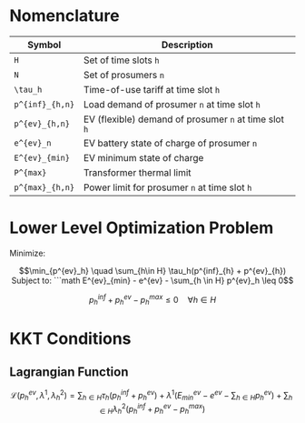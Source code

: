 <script type="text/javascript"
  async src="https://cdn.jsdelivr.net/npm/mathjax@3/es5/tex-mml-chtml.js">
</script>

# Nomenclature

| Symbol | Description |
|--------|-------------|
| `H` | Set of time slots `h` |
| `N` | Set of prosumers `n` |
| `\tau_h` | Time-of-use tariff at time slot `h` |
| `p^{inf}_{h,n}` | Load demand of prosumer `n` at time slot `h` |
| `p^{ev}_{h,n}` | EV (flexible) demand of prosumer `n` at time slot `h` |
| `e^{ev}_n` | EV battery state of charge of prosumer `n` |
| `E^{ev}_{min}` | EV minimum state of charge |
| `P^{max}` | Transformer thermal limit |
| `p^{max}_{h,n}` | Power limit for prosumer `n` at time slot `h` |

# Lower Level Optimization Problem

Minimize:

```math
\min_{p^{ev}_h} \quad \sum_{h\in H} \tau_h(p^{inf}_{h} + p^{ev}_{h})

Subject to:

```math
E^{ev}_{min} - e^{ev} - \sum_{h \in H} p^{ev}_h \leq 0
```

```math
p^{inf}_h + p^{ev}_h - p^{max}_h \leq 0 \quad \forall h \in H
```

# KKT Conditions

## Lagrangian Function

```math
\mathcal{L}(p^{ev}_h, \lambda^1, \lambda^2_h) =
\sum_{h \in H} \tau_h(p^{inf}_h + p^{ev}_h)
+ \lambda^1 \left( E^{ev}_{min} - e^{ev} - \sum_{h \in H} p^{ev}_h \right)
+ \sum_{h \in H} \lambda^2_h \left( p^{inf}_h + p^{ev}_h - p^{max}_h \right)
```
